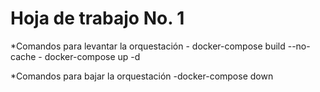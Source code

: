 # Hoja de trabajo No. 1

*Comandos para levantar la orquestación
    - docker-compose build --no-cache
    - docker-compose up -d

*Comandos para bajar la orquestación
    -docker-compose down
